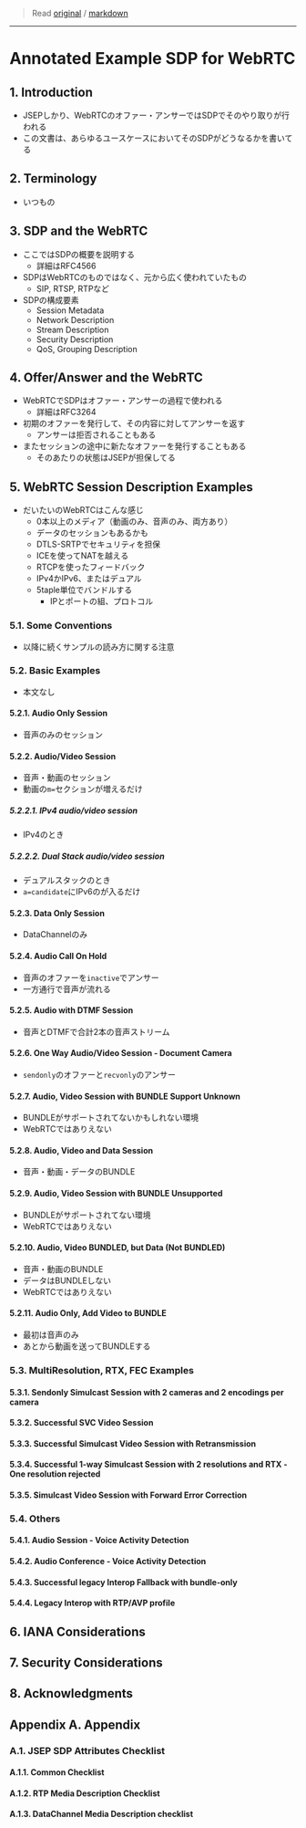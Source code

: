 > Read [original](https://tools.ietf.org/html/draft-ietf-rtcweb-sdp-11) / [markdown](../markdown/draft-ietf-rtcweb-sdp-11.md)

---

# Annotated Example SDP for WebRTC

## 1. Introduction

- JSEPしかり、WebRTCのオファー・アンサーではSDPでそのやり取りが行われる
- この文書は、あらゆるユースケースにおいてそのSDPがどうなるかを書いてる

## 2. Terminology

- いつもの

## 3. SDP and the WebRTC

- ここではSDPの概要を説明する
  - 詳細はRFC4566
- SDPはWebRTCのものではなく、元から広く使われていたもの
  - SIP, RTSP, RTPなど
- SDPの構成要素
  - Session Metadata
  - Network Description
  - Stream Description
  - Security Description
  - QoS, Grouping Description

## 4. Offer/Answer and the WebRTC

- WebRTCでSDPはオファー・アンサーの過程で使われる
  - 詳細はRFC3264
- 初期のオファーを発行して、その内容に対してアンサーを返す
  - アンサーは拒否されることもある
- またセッションの途中に新たなオファーを発行することもある
  - そのあたりの状態はJSEPが担保してる

## 5. WebRTC Session Description Examples

- だいたいのWebRTCはこんな感じ
  - 0本以上のメディア（動画のみ、音声のみ、両方あり）
  - データのセッションもあるかも
  - DTLS-SRTPでセキュリティを担保
  - ICEを使ってNATを越える
  - RTCPを使ったフィードバック
  - IPv4かIPv6、またはデュアル
  - 5taple単位でバンドルする
    - IPとポートの組、プロトコル

### 5.1. Some Conventions

- 以降に続くサンプルの読み方に関する注意

### 5.2. Basic Examples

- 本文なし

#### 5.2.1. Audio Only Session

- 音声のみのセッション

#### 5.2.2. Audio/Video Session

- 音声・動画のセッション
- 動画の`m=`セクションが増えるだけ

##### 5.2.2.1. IPv4 audio/video session

- IPv4のとき

##### 5.2.2.2. Dual Stack audio/video session

- デュアルスタックのとき
- `a=candidate`にIPv6のが入るだけ

#### 5.2.3. Data Only Session

- DataChannelのみ

#### 5.2.4. Audio Call On Hold

- 音声のオファーを`inactive`でアンサー
- 一方通行で音声が流れる

#### 5.2.5. Audio with DTMF Session

- 音声とDTMFで合計2本の音声ストリーム

#### 5.2.6. One Way Audio/Video Session - Document Camera

- `sendonly`のオファーと`recvonly`のアンサー

#### 5.2.7. Audio, Video Session with BUNDLE Support Unknown

- BUNDLEがサポートされてないかもしれない環境
- WebRTCではありえない

#### 5.2.8. Audio, Video and Data Session

- 音声・動画・データのBUNDLE

#### 5.2.9. Audio, Video Session with BUNDLE Unsupported

- BUNDLEがサポートされてない環境
- WebRTCではありえない

#### 5.2.10. Audio, Video BUNDLED, but Data (Not BUNDLED)

- 音声・動画のBUNDLE
- データはBUNDLEしない
- WebRTCではありえない

#### 5.2.11. Audio Only, Add Video to BUNDLE

- 最初は音声のみ
- あとから動画を送ってBUNDLEする

### 5.3. MultiResolution, RTX, FEC Examples

#### 5.3.1. Sendonly Simulcast Session with 2 cameras and 2 encodings per camera

#### 5.3.2. Successful SVC Video Session

#### 5.3.3. Successful Simulcast Video Session with Retransmission

#### 5.3.4. Successful 1-way Simulcast Session with 2 resolutions and RTX -One resolution rejected

#### 5.3.5. Simulcast Video Session with Forward Error Correction

### 5.4. Others

#### 5.4.1. Audio Session - Voice Activity Detection

#### 5.4.2. Audio Conference - Voice Activity Detection

#### 5.4.3. Successful legacy Interop Fallback with bundle-only

#### 5.4.4. Legacy Interop with RTP/AVP profile

## 6. IANA Considerations

## 7. Security Considerations

## 8. Acknowledgments

## Appendix A. Appendix

### A.1. JSEP SDP Attributes Checklist

#### A.1.1. Common Checklist

#### A.1.2. RTP Media Description Checklist

#### A.1.3. DataChannel Media Description checklist

